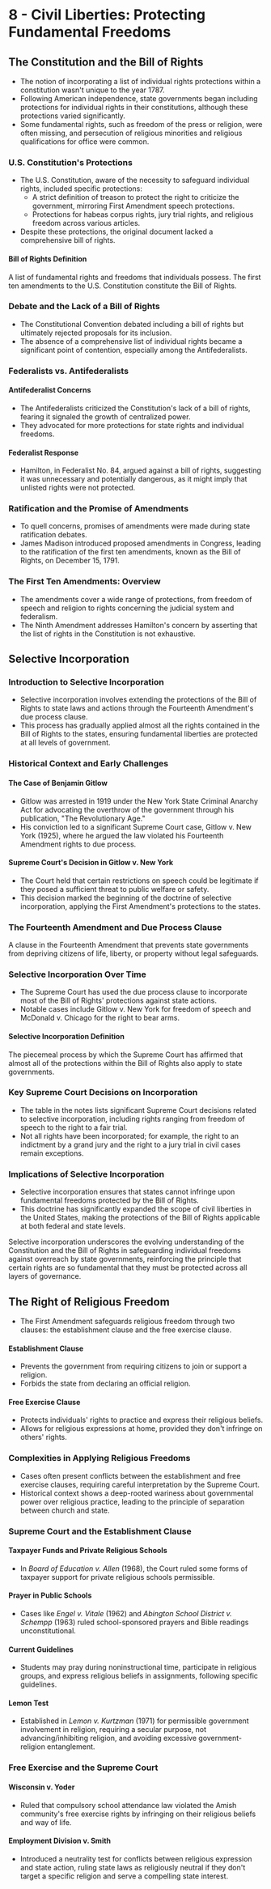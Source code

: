 # 8 - Civil Liberties: Protecting Fundamental Freedoms

## The Constitution and the Bill of Rights

- The notion of incorporating a list of individual rights protections within a constitution wasn't unique to the year 1787.
- Following American independence, state governments began including protections for individual rights in their constitutions, although these protections varied significantly.
- Some fundamental rights, such as freedom of the press or religion, were often missing, and persecution of religious minorities and religious qualifications for office were common.

### U.S. Constitution's Protections

- The U.S. Constitution, aware of the necessity to safeguard individual rights, included specific protections:
    - A strict definition of treason to protect the right to criticize the government, mirroring First Amendment speech protections.
    - Protections for habeas corpus rights, jury trial rights, and religious freedom across various articles.
- Despite these protections, the original document lacked a comprehensive bill of rights.

#### Bill of Rights Definition

A list of fundamental rights and freedoms that individuals possess. The first ten amendments to the U.S. Constitution constitute the Bill of Rights.

### Debate and the Lack of a Bill of Rights

- The Constitutional Convention debated including a bill of rights but ultimately rejected proposals for its inclusion.
- The absence of a comprehensive list of individual rights became a significant point of contention, especially among the Antifederalists.

### Federalists vs. Antifederalists

#### Antifederalist Concerns

- The Antifederalists criticized the Constitution's lack of a bill of rights, fearing it signaled the growth of centralized power.
- They advocated for more protections for state rights and individual freedoms.

#### Federalist Response

- Hamilton, in Federalist No. 84, argued against a bill of rights, suggesting it was unnecessary and potentially dangerous, as it might imply that unlisted rights were not protected.

### Ratification and the Promise of Amendments

- To quell concerns, promises of amendments were made during state ratification debates.
- James Madison introduced proposed amendments in Congress, leading to the ratification of the first ten amendments, known as the Bill of Rights, on December 15, 1791.

### The First Ten Amendments: Overview

- The amendments cover a wide range of protections, from freedom of speech and religion to rights concerning the judicial system and federalism.
- The Ninth Amendment addresses Hamilton's concern by asserting that the list of rights in the Constitution is not exhaustive.

## Selective Incorporation 

### Introduction to Selective Incorporation

- Selective incorporation involves extending the protections of the Bill of Rights to state laws and actions through the Fourteenth Amendment's due process clause.
- This process has gradually applied almost all the rights contained in the Bill of Rights to the states, ensuring fundamental liberties are protected at all levels of government.

### Historical Context and Early Challenges

#### The Case of Benjamin Gitlow

- Gitlow was arrested in 1919 under the New York State Criminal Anarchy Act for advocating the overthrow of the government through his publication, "The Revolutionary Age."
- His conviction led to a significant Supreme Court case, Gitlow v. New York (1925), where he argued the law violated his Fourteenth Amendment rights to due process.

#### Supreme Court's Decision in Gitlow v. New York

- The Court held that certain restrictions on speech could be legitimate if they posed a sufficient threat to public welfare or safety.
- This decision marked the beginning of the doctrine of selective incorporation, applying the First Amendment's protections to the states.

### The Fourteenth Amendment and Due Process Clause

A clause in the Fourteenth Amendment that prevents state governments from depriving citizens of life, liberty, or property without legal safeguards.

### Selective Incorporation Over Time

- The Supreme Court has used the due process clause to incorporate most of the Bill of Rights' protections against state actions.
- Notable cases include Gitlow v. New York for freedom of speech and McDonald v. Chicago for the right to bear arms.

#### Selective Incorporation Definition

The piecemeal process by which the Supreme Court has affirmed that almost all of the protections within the Bill of Rights also apply to state governments.

### Key Supreme Court Decisions on Incorporation

- The table in the notes lists significant Supreme Court decisions related to selective incorporation, including rights ranging from freedom of speech to the right to a fair trial.
- Not all rights have been incorporated; for example, the right to an indictment by a grand jury and the right to a jury trial in civil cases remain exceptions.

### Implications of Selective Incorporation

- Selective incorporation ensures that states cannot infringe upon fundamental freedoms protected by the Bill of Rights.
- This doctrine has significantly expanded the scope of civil liberties in the United States, making the protections of the Bill of Rights applicable at both federal and state levels.

Selective incorporation underscores the evolving understanding of the Constitution and the Bill of Rights in safeguarding individual freedoms against overreach by state governments, reinforcing the principle that certain rights are so fundamental that they must be protected across all layers of governance.

## The Right of Religious Freedom

- The First Amendment safeguards religious freedom through two clauses: the establishment clause and the free exercise clause.

#### Establishment Clause

- Prevents the government from requiring citizens to join or support a religion.
- Forbids the state from declaring an official religion.

#### Free Exercise Clause

- Protects individuals' rights to practice and express their religious beliefs.
- Allows for religious expressions at home, provided they don't infringe on others' rights.

### Complexities in Applying Religious Freedoms

- Cases often present conflicts between the establishment and free exercise clauses, requiring careful interpretation by the Supreme Court.
- Historical context shows a deep-rooted wariness about governmental power over religious practice, leading to the principle of separation between church and state.

### Supreme Court and the Establishment Clause

#### Taxpayer Funds and Private Religious Schools

- In *Board of Education v. Allen* (1968), the Court ruled some forms of taxpayer support for private religious schools permissible.

#### Prayer in Public Schools

- Cases like *Engel v. Vitale* (1962) and *Abington School District v. Schempp* (1963) ruled school-sponsored prayers and Bible readings unconstitutional.

#### Current Guidelines

- Students may pray during noninstructional time, participate in religious groups, and express religious beliefs in assignments, following specific guidelines.

#### Lemon Test

- Established in *Lemon v. Kurtzman* (1971) for permissible government involvement in religion, requiring a secular purpose, not advancing/inhibiting religion, and avoiding excessive government-religion entanglement.

### Free Exercise and the Supreme Court

#### Wisconsin v. Yoder

- Ruled that compulsory school attendance law violated the Amish community's free exercise rights by infringing on their religious beliefs and way of life.

#### Employment Division v. Smith

- Introduced a neutrality test for conflicts between religious expression and state action, ruling state laws as religiously neutral if they don't target a specific religion and serve a compelling state interest.
